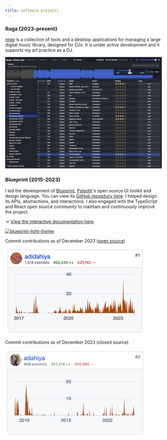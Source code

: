 ```yaml
---
title: software projects
---
```


<h3 id="raga">Raga (2023-present)</h3>

[_raga_](https://github.com/adidahiya/raga) is a collection of tools and a desktop applications for
managing a large digital music library, designed for DJs. It is under active development and it
supports my art practice as a DJ.

![raga-app](./raga-app.png)

<h3 id="blueprint">Blueprint (2015-2023)</h3>

I led the development of [Blueprint](https://blueprintjs.com/), [Palantir](https://www.palantir.com/)'s
open source UI toolkit and design language. You can view its
[GitHub repository here](https://github.com/palantir/blueprint). I helped design its APIs,
abstractions, and interactions. I also engaged with the TypeScript and React open source community
to maintain and continuously improve the project.

&rarr; [View the interactive documentation here](https://blueprintjs.com/docs/).

[![blueprint-light-theme](./blueprint-light-theme.png)](https://dribbble.com/shots/3206741-Blueprint-Kit)

Commit contributions as of December 2023 ([open source](https://github.com/palantir/blueprint/graphs/contributors))

![blueprint-commits-oss](./blueprint-commits-oss.png)

Commit contributions as of December 2023 (closed source)

![blueprint-commits-internal](./blueprint-commits-internal.png)
